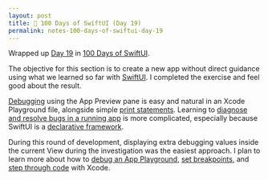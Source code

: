 ```yaml
---
layout: post
title: 📔 100 Days of SwiftUI (Day 19)
permalink: notes-100-days-of-swiftui-day-19
---
```


Wrapped up [Day 19](https://www.hackingwithswift.com/100/swiftui/19) in [100 Days of SwiftUI](https://www.hackingwithswift.com/100/swiftui).

The objective for this section is to create a new app without direct guidance using what we learned so far with [SwiftUI](https://developer.apple.com/documentation/swiftui). I completed the exercise and feel good about the result.

 [Debugging](https://en.wikipedia.org/wiki/Debugging) using the App Preview pane is easy and natural in an Xcode Playground file, alongside simple [print statements](https://en.wikipedia.org/wiki/Debug_code#Print_debugging). Learning to [diagnose and resolve bugs in a running app](https://developer.apple.com/documentation/xcode/diagnosing-and-resolving-bugs-in-your-running-app) is more complicated, especially because SwiftUI is a [declarative framework](https://developer.apple.com/documentation/swiftui/model-data).
 
During this round of development, displaying extra debugging values inside the current View during the investigation was the easiest approach. I plan to learn more about how to [debug an App Playground](https://developer.apple.com/documentation/swift-playgrounds/console-print-debugging), [set breakpoints](https://developer.apple.com/documentation/xcode/setting-breakpoints-to-pause-your-running-app), and [step through code](https://developer.apple.com/documentation/xcode/stepping-through-code-and-inspecting-variables-to-isolate-bugs) with Xcode.

